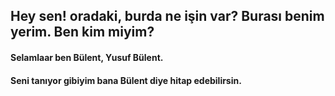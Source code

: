 ## Hey sen! oradaki, burda ne işin var? Burası benim yerim. Ben kim miyim?
#### Selamlaar ben Bülent, Yusuf Bülent.
#### Seni tanıyor gibiyim bana Bülent diye hitap edebilirsin. 

<!--
**bulent437/bulent437** is a ✨ _special_ ✨ repository because its `README.md` (this file) appears on your GitHub profile.

Here are some ideas to get you started:

- 🔭 I’m currently working on ...
- 🌱 I’m currently learning ...
- 👯 I’m looking to collaborate on ...
- 🤔 I’m looking for help with ...
- 💬 Ask me about ...
- 📫 How to reach me: ...
- 😄 Pronouns: ...
- ⚡ Fun fact: ...
-->
